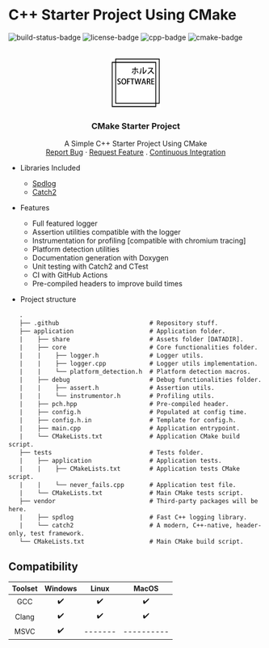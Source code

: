 # C++ Starter Project Using CMake
![build-status-badge] ![license-badge] ![cpp-badge] ![cmake-badge]
<!-- PROJECT LOGO -->
<br />
<div align="center">
  <a href="https://github.com/thiago-rezende/cmake-starter-project">
    <img src="https://github.com/thiago-rezende/cmake-starter-project/raw/main/.github/logo.png" alt="Logo" width="100" height="100">
  </a>

  <h3 align="center">CMake Starter Project</h3>
  <p align="center">
    A Simple C++ Starter Project Using CMake
    <br />
    <a href="https://github.com/thiago-rezende/cmake-starter-project/issues">Report Bug</a>
    ·
    <a href="https://github.com/thiago-rezende/cmake-starter-project/issues">Request Feature</a>
    .
    <a href="https://github.com/thiago-rezende/cmake-starter-project/actions">Continuous Integration</a>
  </p>
</div>

 - Libraries Included
    - [Spdlog][spdlog-url]
    - [Catch2][catch2-url]

 - Features
    - Full featured logger
    - Assertion utilities compatible with the logger
    - Instrumentation for profiling [compatible with chromium tracing]
    - Platform detection utilities
    - Documentation generation with Doxygen
    - Unit testing with Catch2 and CTest
    - CI with GitHub Actions
    - Pre-compiled headers to improve build times

 - Project structure
 ```
    .
    ├── .github                         # Repository stuff.
    ├── application                     # Application folder.
    |    ├── share                      # Assets folder [DATADIR].
    |    ├── core                       # Core functionalities folder.
    |    |    ├── logger.h              # Logger utils.
    |    |    ├── logger.cpp            # Logger utils implementation.
    |    |    └── platform_detection.h  # Platform detection macros.
    |    ├── debug                      # Debug functionalities folder.
    |    |    ├── assert.h              # Assertion utils.
    |    |    └── instrumentor.h        # Profiling utils.
    |    ├── pch.hpp                    # Pre-compiled header.
    |    ├── config.h                   # Populated at config time.
    |    ├── config.h.in                # Template for config.h.
    |    ├── main.cpp                   # Application entrypoint.
    |    └── CMakeLists.txt             # Application CMake build script.
    ├── tests                           # Tests folder.
    |    ├── application                # Application tests.
    |    |    ├── CMakeLists.txt        # Application tests CMake script.
    |    |    └── never_fails.cpp       # Application test file.
    |    └── CMakeLists.txt             # Main CMake tests script.
    ├── vendor                          # Third-party packages will be here.
    |    ├── spdlog                     # Fast C++ logging library.
    |    └── catch2                     # A modern, C++-native, header-only, test framework.
    └── CMakeLists.txt                  # Main CMake build script.
```
 ## Compatibility

 | Toolset | Windows |  Linux  |   MacOS    |
 | :-----: | :-----: | :-----: | :--------: |
 |   GCC   |    ✔️    |    ✔️    |    ✔️    |
 |  Clang   |    ✔️    |    ✔️    |    ✔️    |
 |  MSVC   |    ✔️    | ------- | ---------- |

<!-- Links -->
[cmake-url]: https://cmake.org/
[spdlog-url]: https://github.com/gabime/spdlog
[catch2-url]: https://github.com/catchorg/Catch2

<!-- Badges -->
[build-status-badge]: https://github.com/thiago-rezende/cmake-starter-project/workflows/build/badge.svg
[license-badge]: https://img.shields.io/badge/license-MIT-blue.svg?style=flat-square
[cmake-badge]: https://img.shields.io/badge/CMake-3.16.0-blueviolet.svg?style=flat-square
[cpp-badge]: https://img.shields.io/badge/C++-17-orange.svg?style=flat-square
